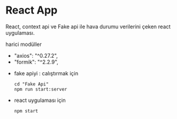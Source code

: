 # React App

React,  context api ve Fake api ile hava durumu verilerini çeken react uygulaması.

harici modüller 

- "axios": "^0.27.2",
- "formik": "^2.2.9",


* fake apiyi : calıştırmak için

      cd "Fake Api"
      npm run start:server

* react uygulaması için

      npm start
